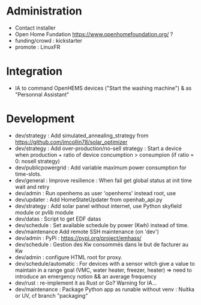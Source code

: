 # Administration
- Contact installer
- Open Home Fundation https://www.openhomefoundation.org/ ?
- funding/crowd : kickstarter
- promote : LinuxFR

# Integration
- IA to command OpenHEMS devices ("Start the washing machine") & as "Personnal Assistant"

# Development
- dev/strategy : Add simulated_annealing_strategy from https://github.com/jmcollin78/solar_optimizer
- dev/strategy : Add over-production/no-sell strategy : Start a device when production + ratio of device concumption > consumpion (if ratio = 0: nosell strategy)
- dev/publicpowergrid : Add variable maximum power consumption for time-slots.
- dev/general : Improve resilience : When fail get global status at init time wait and retry
- dev/admin : Run openhems as user 'openhems' instead root, use 
- dev/updater : Add HomeStateUpdater from openhab_api.py
- dev/strategy : Add solar panel without internet, use Python skyfield module or pvlib module
- dev/datas : Script to get EDF datas
- dev/schedule : Set available schedule by power (Kwh) instead of time.
- dev/maintenance Add remote SSH maintenance (on 'dev')
- dev/admin : PyPi : https://pypi.org/project/emhass/
- dev/schedule : Gestion des Kw consommés dans le but de facturer au Kw
- dev/admin : configure HTML root for proxy.
- dev/schedule/automatic : For devices with a sensor witch give a value to maintain in a range goal (VMC, water heater, freezer, heater) => need to introduce an emergency notion && an average frequency
- dev/rust : re-implement it as Rust or Go? Warning for IA...
- dev/maintenance : Package Python app as runable without venv : Nuitka or UV, cf branch "packaging"
